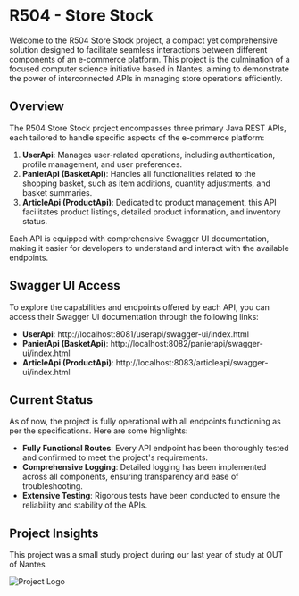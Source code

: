 # R504 - Store Stock

Welcome to the R504 Store Stock project, a compact yet comprehensive solution designed to facilitate seamless interactions between different components of an e-commerce platform. This project is the culmination of a focused computer science initiative based in Nantes, aiming to demonstrate the power of interconnected APIs in managing store operations efficiently.

## Overview

The R504 Store Stock project encompasses three primary Java REST APIs, each tailored to handle specific aspects of the e-commerce platform:

1. **UserApi**: Manages user-related operations, including authentication, profile management, and user preferences.
2. **PanierApi (BasketApi)**: Handles all functionalities related to the shopping basket, such as item additions, quantity adjustments, and basket summaries.
3. **ArticleApi (ProductApi)**: Dedicated to product management, this API facilitates product listings, detailed product information, and inventory status.

Each API is equipped with comprehensive Swagger UI documentation, making it easier for developers to understand and interact with the available endpoints.

## Swagger UI Access

To explore the capabilities and endpoints offered by each API, you can access their Swagger UI documentation through the following links:

- **UserApi**: http://localhost:8081/userapi/swagger-ui/index.html
- **PanierApi (BasketApi)**: http://localhost:8082/panierapi/swagger-ui/index.html
- **ArticleApi (ProductApi)**: http://localhost:8083/articleapi/swagger-ui/index.html

## Current Status

As of now, the project is fully operational with all endpoints functioning as per the specifications. Here are some highlights:

- **Fully Functional Routes**: Every API endpoint has been thoroughly tested and confirmed to meet the project's requirements.
- **Comprehensive Logging**: Detailed logging has been implemented across all components, ensuring transparency and ease of troubleshooting.
- **Extensive Testing**: Rigorous tests have been conducted to ensure the reliability and stability of the APIs.

## Project Insights

This project was a small study project during our last year of study at OUT of Nantes

![Project Logo](https://media.licdn.com/dms/image/C4E03AQErvOLSbwpuRg/profile-displayphoto-shrink_800_800/0/1651179636283?e=2147483647&v=beta&t=ec2-Q-NWjyx_CX_pWzc2NyuMk24td0_gOZaWeVZdo-E)


